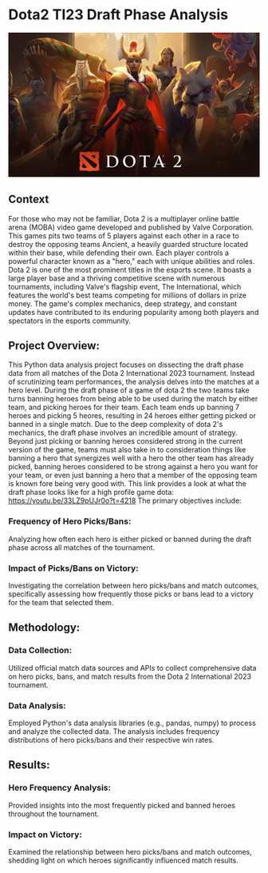 # Dota2 TI23 Draft Phase Analysis

![dota 2 banner](capsule_616x353.jpg)

## Context
For those who may not be familiar, Dota 2 is a multiplayer online battle arena (MOBA) video game developed and published by Valve Corporation. This games pits two teams of 5 players against each other in a race to destroy the opposing teams Ancient, a heavily guarded structure located within their base, while defending their own. Each player controls a powerful character known as a "hero," each with unique abilities and roles.
Dota 2 is one of the most prominent titles in the esports scene. It boasts a large player base and a thriving competitive scene with numerous tournaments, including Valve's flagship event, The International, which features the world's best teams competing for millions of dollars in prize money. The game's complex mechanics, deep strategy, and constant updates have contributed to its enduring popularity among both players and spectators in the esports community.

## Project Overview:

This Python data analysis project focuses on dissecting the draft phase data from all matches of the Dota 2 International 2023 tournament. Instead of scrutinizing team performances, the analysis delves into the matches at a hero level. During the draft phase of a game of dota 2 the two teams take turns banning heroes from being able to be used during the match by either team, and picking heroes for their team. Each team ends up banning 7 heroes and picking 5 heores, resulting in 24 heroes either getting picked or banned in a single match. Due to the deep complexity of dota 2's mechanics, the draft phase involves an incredible amount of strategy. Beyond just picking or banning heroes considered strong in the current version of the game, teams must also take in to consideration things like banning a hero that synergizes well with a hero the other team has already picked, banning heroes considered to be strong against a hero you want for your team, or even just banning a hero that a member of the opposing team is known fore being very good with.
This link provides a look at what the draft phase looks like for a high profile game dota:
https://youtu.be/33LZ9pUJr0o?t=4218
The primary objectives include:

### Frequency of Hero Picks/Bans:
Analyzing how often each hero is either picked or banned during the draft phase across all matches of the tournament.

### Impact of Picks/Bans on Victory:
Investigating the correlation between hero picks/bans and match outcomes, specifically assessing how frequently those picks or bans lead to a victory for the team that selected them.

## Methodology:
### Data Collection: 
Utilized official match data sources and APIs to collect comprehensive data on hero picks, bans, and match results from the Dota 2 International 2023 tournament.

### Data Analysis: 
Employed Python's data analysis libraries (e.g., pandas, numpy) to process and analyze the collected data. The analysis includes frequency distributions of hero picks/bans and their respective win rates.

## Results:
### Hero Frequency Analysis:
Provided insights into the most frequently picked and banned heroes throughout the tournament.
### Impact on Victory:
Examined the relationship between hero picks/bans and match outcomes, shedding light on which heroes significantly influenced match results.


